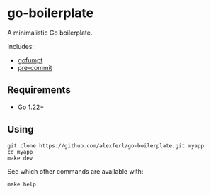 # go-boilerplate
A minimalistic Go boilerplate.

Includes:
- [gofumpt](https://pkg.go.dev/mvdan.cc/gofumpt)
- [pre-commit](https://pre-commit.com)

## Requirements
- Go 1.22+

## Using
```shell
git clone https://github.com/alexferl/go-boilerplate.git myapp
cd myapp
make dev
```

See which other commands are available with:
```shell
make help
```
